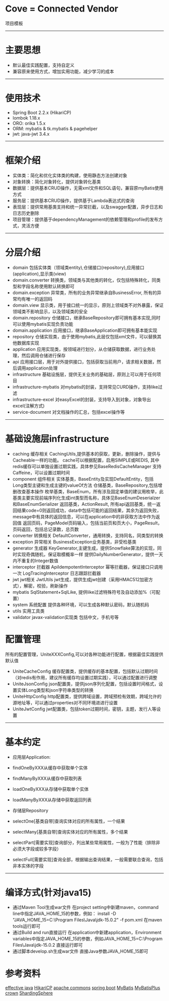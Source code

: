 # Cove = Connected Vendor
项目模板

--- 
# 主要思想
- 默认最佳实践配置，支持自定义
- 兼容原来使用方式，增加实用功能，减少学习的成本

---

# 使用技术
- Spring Boot 2.2.x (HikariCP)
- lombok 1.18.x
- ORO: orika 1.5.x
- ORM: mybatis & tk.mybatis & pagehelper
- jwt: java-jwt 3.4.x

---

# 框架介绍
- 实体类：简化和优化实体类的构建，使用静态方法创建对象
- 对象转换：简化对象转化，提供对象转化基类
- 数据层：提供基本CRUD操作，无需xml文件和SQL语句，兼容原myBatis使用方式
- 服务层：提供基本CRUD操作，提供基于Lambda表达式的查询
- 表现层：提供常用基类支持和统一异常拦截，以及swagger配置，异步日志和日志历史删除
- 项目管理：提供基于dependencyManagement的依赖管理和profile的发布方式，灵活方便

---

# 分层介绍
- domain 包括实体类（领域类entity),仓储接口(repository),应用接口(application),显示类(view)
- domain.converter 转换类，领域类与其他类的转化，仅包括特殊转化，同类型和字段名称使用默认转换即可
- domain.exception 异常类，所有的业务异常继承自BusinessError, 所有的异常均有唯一的返回码
- domain.view 显示类，用于接口统一的显示，原则上领域类不对外暴露，保证领域类不影响显示，以及领域类的安全
- domain.repository 仓储接口，继承BaseRepository即可拥有基本实现,同时可以使用mybatis实现负责功能
- domain.application 应用接口，继承BaseApplication即可拥有基本能实现
- repository 仓储实现类，由于使用mybatis,此层仅包括xml文件，可以替换其他数据库实现
- application 应用实现类，按领域进行划分，从仓储获取数据，进行业务处理，然后调用仓储进行保存
- api 应用接口层，用于对外提供接口，包括获取当前用户，请求相关数据，然后调用application处理
- infrastructure 基础设施层，提供无关业务的基础层，原则上可以用于任何项目
- infrastructure-mybatis 对mybatis的封装，支持常见CURD操作，支持like过滤
- infrastructure-excel 对easyExcel的封装，支持导入到对象，对象导出excel(注解方式)
- service-document 对文档操作的汇总，包括excel操作等

---

# 基础设施层infrastructure
- caching 缓存相关
CachingUtils,提供基本的获取，更新，删除操作，提供与Cacheable一样的功能。 cache可以根据配置，启用SIMPLE或REDIS, 其中redis缓存可以单独设置过期实践，具体参见BaseRedisCacheManager
支持Caffeine，可以设置过期时间
- component 组件相关
实体基类，BaseEntity及实现DefaultEntity，包括Long类型主键和生成主键的valueOf方法
仓储基类，BaseRepository,包括增删改查基本操作
枚举基类，BaseEnum，所有涉及固定单值的建议用枚举，此基类主要实现前端序列化生成int类型而名称，具体见BaseEnumDeserialzer和BaseEnumSerializer
返回基类，ActionResult, 所有api返回基类，统一返回结果code=0则返回成功，data中包括可能的返回结果，其余为返回失败，message中有具体的返回信息，可以在application中的非获取方法中作为返回值
返回页码，PageModel页码输入，包括当前页和页大小，PageResult，页码返回，包括总记录数，总页数
- converter 转换相关
DefaultConverter，通用转换，支持同名，同类型的转换
- exception 异常相关
BusinessException业务基类，非受检基类
- generator 生成器
KeyGenerator,主键生成，提供Snowflake算法的实现，同时实现奇偶随机，保证取模概率一样
  提供DailyNumberGenerator，提供一天内不重复的Integer数值
- interceptor 拦截器
ApiIdempotentInterceptor 幂等拦截器，保证接口只调用一次
LogTracingInterceptor 日志跟踪拦截器
- jwt jwt相关
JwtUtils jwt生成，提供生成jwt创建（采用HMAC512加密方式），解密，校验，刷新操作
- mybatis
SqlStatement+SqlLike, 提供like过滤特殊符号及自动添加%（可配置）
- system 系统配置
提供各种环境，可以生成各种默认密码，默认随机码
- utils 实用工具类
- validator javax-validation实现类
包括中文，手机号等


# 配置管理
所有的配置管理，UniteXXXConfig,可以对各种功能进行配置，根据最佳实践提供默认值
- UniteCacheConfig 缓存配置类，提供缓存的基本配置，包括默认过期时间（对redis有作用，建议所有缓存均设置过期实践），可以通过配置进行调整
- UniteJsonConfig json配置类，提供json序列化配置，包括设置时间格式，设置实体Long类型和json字符串类型的转换
- UniteHttpConfig http配置类，提供跨域设置，跨域预检有效期，跨域允许的源地址等，可以通过properties对不同环境进进行设置
- UniteJwtConfig jwt配置类，包括token过期时间，密钥，主题，发行人等设置


---

# 基本约定
- 应用层Application:
- findOneByXXX从缓存中获取单个实体
- findManyByXXX从缓存中获取列表
- loadOneByXXX从存储中获取单个实体
- loadManyByXXX从存储中获取返回列表

- 存储层Repository
- selectOne[基类自带]查询实体对应的所有属性，一个结果
- selectMany[基类自带]查询实体对应的所有属性，多个结果
- selectPart[需要实现]查询部分，列出某些常用属性，一般为了性能（排除非必须大字段或较多字段）
- selectFull[需要实现]查询全部，根据输出查询结果，一般需要联合查询，包括非本实体的字段

---

# 编译方式(针对java15)
- 通过Maven Tool生成war文件
  在project setting中新建maven，command line中指定JAVA_HOME_15的参数，例如： install -D "JAVA_HOME_15=C:\Program Files\Java\jdk-15.0.2" -f pom.xml
  在maven tools运行即可
- 通过Build and run直接运行
  在application中新建application，Environment variables中指定JAVA_HOME_15的参数，例如JAVA_HOME_15=C:\Program Files\Java\jdk-15.0.2
  直接运行即可
- 通过脚本develop.sh生成war文件
  直接Java参数JAVA_HOME_15即可

# 参考资料
[effective java](https://jiapengcai.gitbooks.io/effective-java/content/)
[HikariCP](http://brettwooldridge.github.io/HikariCP/)
[apache commons](http://commons.apache.org/)
[spring boot](https://docs.spring.io/spring-boot/docs/2.1.3.RELEASE/)
[MyBatis](http://www.mybatis.org/mybatis-3/zh/index.html)
[MyBatisPlus](https://mp.baomidou.com/)
[crown](https://caratacus.github.io/)
[ShardingSphere](https://shardingsphere.apache.org/document/current/cn/overview/)
